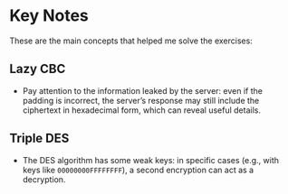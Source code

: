 # Key Notes

These are the main concepts that helped me solve the exercises:

## Lazy CBC
- Pay attention to the information leaked by the server: even if the padding is incorrect, the server’s response may still include the ciphertext in hexadecimal form, which can reveal useful details.

## Triple DES
- The DES algorithm has some weak keys: in specific cases (e.g., with keys like `00000000FFFFFFFF`), a second encryption can act as a decryption.
